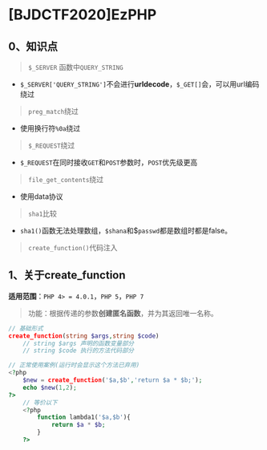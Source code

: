 # [BJDCTF2020]EzPHP

## 0、知识点

>   `$_SERVER` 函数中`QUERY_STRING`

-   `$_SERVER['QUERY_STRING']`不会进行**urldecode**，`$_GET[]`会，可以用url编码绕过

>    `preg_match`绕过

-   使用换行符`%0a`绕过

>   `$_REQUEST`绕过

-   `$_REQUEST`在同时接收`GET`和`POST`参数时，`POST`优先级更高

>   `file_get_contents`绕过

-   使用data协议

>   `sha1`比较

-   `sha1()`函数无法处理数组，`$shana`和$`passwd`都是数组时都是false。

>   `create_function()`代码注入



## 1、关于create_function

**适用范围**：`PHP 4> = 4.0.1`，`PHP 5`，`PHP 7`

>   功能：根据传递的参数**创建匿名函数**，并为其返回唯一名称。

```php
// 基础形式
create_function(string $args,string $code)
	// string $args 声明的函数变量部分
	// string $code 执行的方法代码部分

// 正常使用案例(运行时会显示这个方法已弃用)
<?php
    $new = create_function('$a,$b','return $a * $b;');
    echo $new(1,2);
?>
    // 等价以下
    <?php
        function lambda1('$a,$b'){
    		return $a * $b;	
		}
	?>
```













